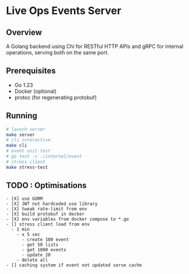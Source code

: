 # Live Ops Events Server

## Overview

A Golang backend using Chi for RESTful HTTP APIs and gRPC for internal operations, serving both on the same port.

## Prerequisites

- Go 1.23
- Docker (optional)
- protoc (for regenerating protobuf)

## Running

```sh
# launch server
make server
# cli interactive
make cli
# event unit test
# go test -v ./internal/event
# stress client
make stress-test
```

## TODO : Optimisations

```
- [X] use GORM 
- [X] JWT not hardcoded use library
- [X] tweak rate-limit from env
- [X] build protobuf in docker
- [X] env variables from docker compose to *.go
- [] stress client load from env
  - 1 min
    - x 5 sec
      - create 100 event
      - get 50 lists
      - get 1000 events
      - update 20
    - delete all
- [] caching system if event not updated serve cache
```
